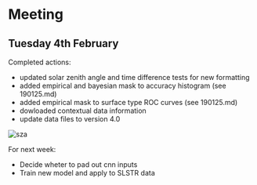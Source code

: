 # Meeting 
## Tuesday 4th February 

Completed actions:
- updated solar zenith angle and time difference tests for new formatting 
- added empirical and bayesian mask to accuracy histogram (see 190125.md)
- added empirical mask to surface type ROC curves (see 190125.md)
- dowloaded contextual data information 
- update data files to version 4.0

![sza](http://www.hep.ph.ic.ac.uk/~kt2015/sza.png)

For next week:
- Decide wheter to pad out cnn inputs
- Train new model and apply to SLSTR data 
